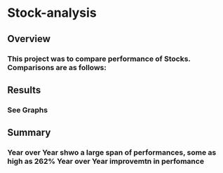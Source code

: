 # Stock-analysis
## Overview
### This project was to compare performance of Stocks. Comparisons are as follows:
## Results
### See Graphs
## Summary
### Year over Year shwo a large span of performances, some as high as 262% Year over Year improvemtn in perfomance

